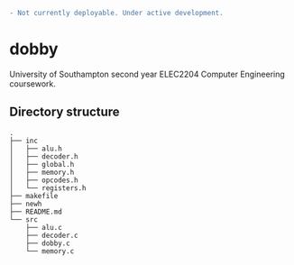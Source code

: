 ```diff
- Not currently deployable. Under active development.
```

# dobby

University of Southampton second year ELEC2204 Computer Engineering coursework.

## Directory structure

```
.
├── inc
│   ├── alu.h
│   ├── decoder.h
│   ├── global.h
│   ├── memory.h
│   ├── opcodes.h
│   └── registers.h
├── makefile
├── newh
├── README.md
└── src
    ├── alu.c
    ├── decoder.c
    ├── dobby.c
    └── memory.c
```
